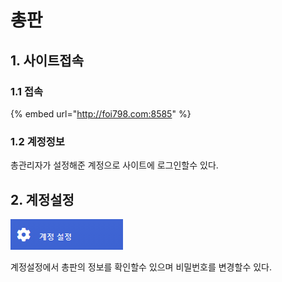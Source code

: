 # 총판

## 1. 사이트접속

### 1.1 접속

{% embed url="http://foi798.com:8585" %}

### 1.2 계정정보

총관리자가 설정해준 계정으로 사이트에 로그인할수 있다.

## 2. 계정설정 

![](.gitbook/assets/image%20%2815%29.png)

계정설정에서 총판의 정보를 확인할수 있으며 비밀번호를 변경할수 있다.



